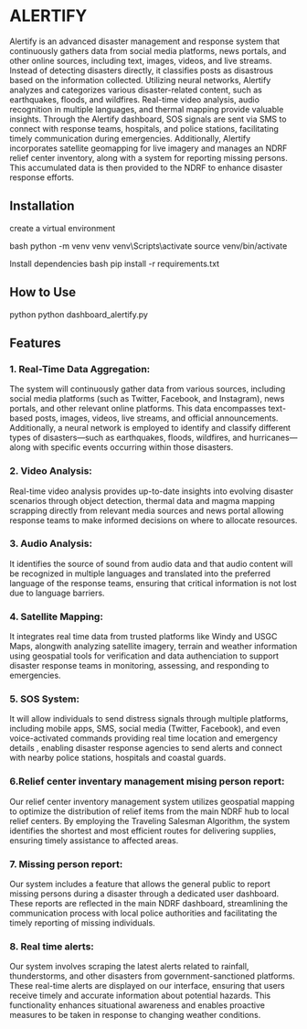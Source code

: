 # ALERTIFY

Alertify is an advanced disaster management and response system that continuously gathers data from social media platforms, news portals, and other online sources, including text, images, videos, and live streams. Instead of detecting disasters directly, it classifies posts as disastrous based on the information collected. Utilizing neural networks, Alertify analyzes and categorizes various disaster-related content, such as earthquakes, floods, and wildfires. Real-time video analysis, audio recognition in multiple languages, and thermal mapping provide valuable insights. Through the Alertify dashboard, SOS signals are sent via SMS to connect with response teams, hospitals, and police stations, facilitating timely communication during emergencies. Additionally, Alertify incorporates satellite geomapping for live imagery and manages an NDRF relief center inventory, along with a system for reporting missing persons. This accumulated data is then provided to the NDRF to enhance disaster response efforts.


## Installation

create a virtual environment

bash
python -m venv venv
venv\Scripts\activate
source venv/bin/activate



Install dependencies
bash
pip install -r requirements.txt




## How to Use

python
python dashboard_alertify.py




## Features

### 1. Real-Time Data Aggregation:
The system will continuously gather data from various sources, including social media platforms (such as Twitter, Facebook, and Instagram), news portals, and other relevant online platforms. This data encompasses text-based posts, images, videos, live streams, and official announcements. Additionally, a neural network is employed to identify and classify different types of disasters—such as earthquakes, floods, wildfires, and hurricanes—along with specific events occurring within those disasters.
### 2. Video Analysis:
Real-time video analysis provides up-to-date insights into evolving disaster scenarios through object detection, thermal data and magma mapping scrapping directly from relevant media sources and news portal allowing response teams to make informed decisions on where to allocate resources.
### 3. Audio Analysis:
It identifies the source of sound from audio data  and that audio content will be recognized  in multiple languages  and translated into the preferred language of the response teams, ensuring that critical information is not lost due to language barriers.
### 4. Satellite Mapping:
It integrates real time data from trusted platforms like Windy and USGC Maps, alongwith analyzing satellite imagery, terrain and weather information using geospatial tools for verification and data authenciation to support disaster response teams in monitoring, assessing, and responding to emergencies.
### 5. SOS System:
It will allow individuals to send distress signals through multiple platforms, including mobile apps, SMS, social media (Twitter, Facebook), and even voice-activated commands  providing  real time location and emergency details , enabling disaster response agencies to send alerts and connect with nearby police stations, hospitals and coastal guards.
### 6.Relief center inventary management mising person report:
Our relief center inventory management system utilizes geospatial mapping to optimize the distribution of relief items from the main NDRF hub to local relief centers. By employing the Traveling Salesman Algorithm, the system identifies the shortest and most efficient routes for delivering supplies, ensuring timely assistance to affected areas.
### 7. Missing person report:
Our system includes a feature that allows the general public to report missing persons during a disaster through a dedicated user dashboard. These reports are reflected in the main NDRF dashboard, streamlining the communication process with local police authorities and facilitating the timely reporting of missing individuals.
### 8. Real time alerts:
Our system involves scraping the latest alerts related to rainfall, thunderstorms, and other disasters from government-sanctioned platforms. These real-time alerts are displayed on our interface, ensuring that users receive timely and accurate information about potential hazards. This functionality enhances situational awareness and enables proactive measures to be taken in response to changing weather conditions.
